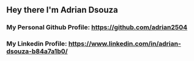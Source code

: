 ## Hey there I'm Adrian Dsouza

### My Personal Github Profile: https://github.com/adrian2504

### My Linkedin Profile: https://www.linkedin.com/in/adrian-dsouza-b84a7a1b0/
